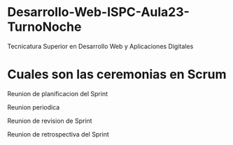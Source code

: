 # Desarrollo-Web-ISPC-Aula23-TurnoNoche
Tecnicatura Superior en Desarrollo Web y Aplicaciones Digitales

# Cuales son las ceremonias en Scrum

Reunion de planificacion del Sprint

Reunion periodica

Reunion de revision de Sprint

Reunion de retrospectiva del Sprint




